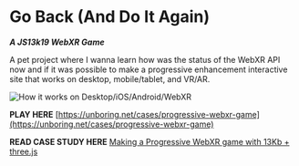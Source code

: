 # Go Back (And Do It Again) 
***A JS13k19 WebXR Game***

A pet project where I wanna learn how was the status of the WebXR API now and if it was possible to make a progressive enhancement interactive site that works on desktop, mobile/tablet, and VR/AR.

![How it works on Desktop/iOS/Android/WebXR](https://unboring.net/cases/progressive-webxr-game/img/js13kb-progressive.png)

**PLAY HERE** [https://unboring.net/cases/progressive-webxr-game](https://unboring.net/cases/progressive-webxr-game)

**READ CASE STUDY HERE** [Making a Progressive WebXR game with 13Kb + three.js]([https://unboring.net/cases/progressive-webxr-game](https://unboring.net/cases/progressive-webxr-game))
